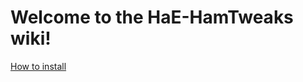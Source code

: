 # Welcome to the HaE-HamTweaks wiki!

[How to install](https://github.com/sirhamsteralot/HaE-HamTweaks/wiki/Installation)
